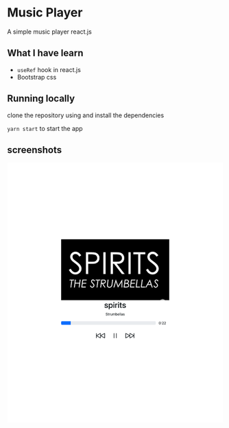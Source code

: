# Music Player
A simple music player react.js 

## What I have learn
* `useRef` hook in react.js
* Bootstrap css

## Running locally
clone the repository using and install the dependencies 

`yarn start` to start the app

## screenshots
![](images/shot-1.png)
